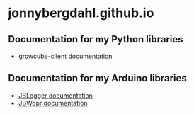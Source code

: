 # jonnybergdahl.github.io

## Documentation for my Python libraries

 - [growcube-client documentation](growcube-client/)

## Documentation for my Arduino libraries

 - [JBLogger documentation](jblogger/)
 - [JBWopr documentation](jbwopr/)

